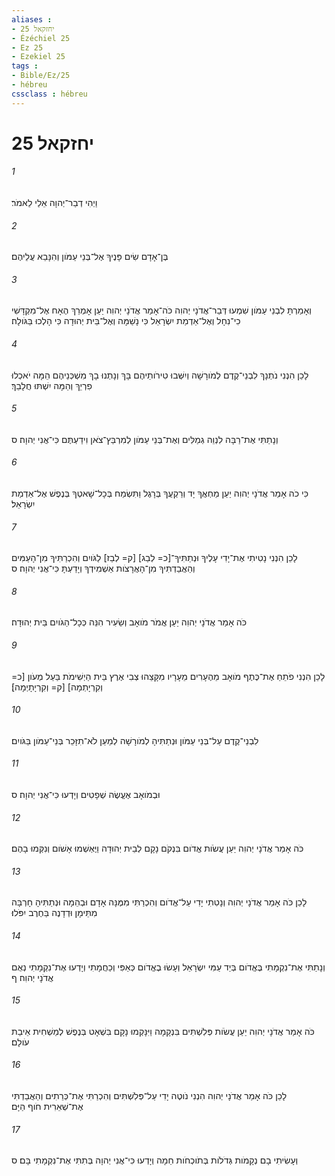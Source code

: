 ```yaml
---
aliases : 
- יחזקאל 25
- Ézéchiel 25
- Ez 25
- Ezekiel 25
tags : 
- Bible/Ez/25
- hébreu
cssclass : hébreu
---
```


# יחזקאל 25

###### 1
וַיְהִי דְבַר־יְהוָה אֵלַי לֵאמֹר׃
###### 2
בֶּן־אָדָם שִׂים פָּנֶיךָ אֶל־בְּנֵי עַמֹּון וְהִנָּבֵא עֲלֵיהֶם׃
###### 3
וְאָמַרְתָּ לִבְנֵי עַמֹּון שִׁמְעוּ דְּבַר־אֲדֹנָי יְהוִה כֹּה־אָמַר אֲדֹנָי יְהוִה יַעַן אָמְרֵךְ הֶאָח אֶל־מִקְדָּשִׁי כִי־נִחָל וְאֶל־אַדְמַת יִשְׂרָאֵל כִּי נָשַׁמָּה וְאֶל־בֵּית יְהוּדָה כִּי הָלְכוּ בַּגֹּולָה׃
###### 4
לָכֵן הִנְנִי נֹתְנָךְ לִבְנֵי־קֶדֶם לְמֹורָשָׁה וְיִשְּׁבוּ טִירֹותֵיהֶם בָּךְ וְנָתְנוּ בָךְ מִשְׁכְּנֵיהֶם הֵמָּה יֹאכְלוּ פִרְיֵךְ וְהֵמָּה יִשְׁתּוּ חֲלָבֵךְ׃
###### 5
וְנָתַתִּי אֶת־רַבָּה לִנְוֵה גְמַלִּים וְאֶת־בְּנֵי עַמֹּון לְמִרְבַּץ־צֹאן וִידַעְתֶּם כִּי־אֲנִי יְהוָה׃ ס
###### 6
כִּי כֹה אָמַר אֲדֹנָי יְהוִה יַעַן מַחְאֲךָ יָד וְרַקְעֲךָ בְּרָגֶל וַתִּשְׂמַח בְּכָל־שָׁאטְךָ בְּנֶפֶשׁ אֶל־אַדְמַת יִשְׂרָאֵל׃
###### 7
לָכֵן הִנְנִי נָטִיתִי אֶת־יָדִי עָלֶיךָ וּנְתַתִּיךָ־[כ= לְבַג] [ק= לְבַז] לַגֹּויִם וְהִכְרַתִּיךָ מִן־הָעַמִּים וְהַאֲבַדְתִּיךָ מִן־הָאֲרָצֹות אַשְׁמִידְךָ וְיָדַעְתָּ כִּי־אֲנִי יְהוָה׃ ס
###### 8
כֹּה אָמַר אֲדֹנָי יְהוִה יַעַן אֲמֹר מֹואָב וְשֵׂעִיר הִנֵּה כְּכָל־הַגֹּויִם בֵּית יְהוּדָה׃
###### 9
לָכֵן הִנְנִי פֹתֵחַ אֶת־כֶּתֶף מֹואָב מֵהֶעָרִים מֵעָרָיו מִקָּצֵהוּ צְבִי אֶרֶץ בֵּית הַיְשִׁימֹת בַּעַל מְעֹון [כ= וְקִרְיָתְמָה] [ק= וְקִרְיָתָיְמָה]׃
###### 10
לִבְנֵי־קֶדֶם עַל־בְּנֵי עַמֹּון וּנְתַתִּיהָ לְמֹורָשָׁה לְמַעַן לֹא־תִזָּכֵר בְּנֵי־עַמֹּון בַּגֹּויִם׃
###### 11
וּבְמֹואָב אֶעֱשֶׂה שְׁפָטִים וְיָדְעוּ כִּי־אֲנִי יְהוָה׃ ס
###### 12
כֹּה אָמַר אֲדֹנָי יְהוִה יַעַן עֲשֹׂות אֱדֹום בִּנְקֹם נָקָם לְבֵית יְהוּדָה וַיֶּאְשְׁמוּ אָשֹׁום וְנִקְּמוּ בָהֶם׃
###### 13
לָכֵן כֹּה אָמַר אֲדֹנָי יְהוִה וְנָטִתִי יָדִי עַל־אֱדֹום וְהִכְרַתִּי מִמֶּנָּה אָדָם וּבְהֵמָה וּנְתַתִּיהָ חָרְבָּה מִתֵּימָן וּדְדָנֶה בַּחֶרֶב יִפֹּלוּ׃
###### 14
וְנָתַתִּי אֶת־נִקְמָתִי בֶּאֱדֹום בְּיַד עַמִּי יִשְׂרָאֵל וְעָשׂוּ בֶאֱדֹום כְּאַפִּי וְכַחֲמָתִי וְיָדְעוּ אֶת־נִקְמָתִי נְאֻם אֲדֹנָי יְהוִה׃ ף
###### 15
כֹּה אָמַר אֲדֹנָי יְהוִה יַעַן עֲשֹׂות פְּלִשְׁתִּים בִּנְקָמָה וַיִּנָּקְמוּ נָקָם בִּשְׁאָט בְּנֶפֶשׁ לְמַשְׁחִית אֵיבַת עֹולָם׃
###### 16
לָכֵן כֹּה אָמַר אֲדֹנָי יְהוִה הִנְנִי נֹוטֶה יָדִי עַל־פְּלִשְׁתִּים וְהִכְרַתִּי אֶת־כְּרֵתִים וְהַאֲבַדְתִּי אֶת־שְׁאֵרִית חֹוף הַיָּם׃
###### 17
וְעָשִׂיתִי בָם נְקָמֹות גְּדֹלֹות בְּתֹוכְחֹות חֵמָה וְיָדְעוּ כִּי־אֲנִי יְהוָה בְּתִתִּי אֶת־נִקְמָתִי בָּם׃ ס
